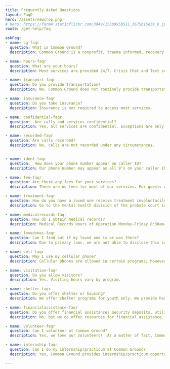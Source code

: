 ```yaml
---
title: Frequently Asked Questions
layout: FaqQ
hero: /assets/newcrop.png
# hero: https://farm4.staticflickr.com/3949/15589950511_3675b15e59_k.jpg
route: /get-help/faq

askFaq:
- name: cg-faqr
  question: What is Common Ground?
  description: Common Ground is a nonprofit, trauma informed, recovery oriented agency dedicated to helping youths, adults and families in crisis. The agency’s 24-hour crisis and resource helpline, youth and family services, assessment and crisis intervention and other programs throughout Oakland and Genesee Counties are a lifeline for runaway and homeless youths, families in crisis, victims of crime, people with mental illness and others in critical situations.

- name: hours-faqr
  question: What are your hours?
  description: Most services are provided 24/7. Crisis Chat and Text services are offered Monday-Friday 4:00pm-10:00pm

- name: transport-faqr
  question: Do you provide transportation?
  description: No, Common Ground does not routinely provide transportation.

- name: insurance-faqr
  question: Do you take insurance?
  description: Insurance is not required to access most services. 

- name: confidential-faqr
  question:  Are calls and services confidential?
  description: Yes, all services are confidential. Exceptions are only made in cases of imminent danger or risk of harm.

- name: recorded-faqr
  question: Are calls recorded?
  description: No, calls are not recorded under any circumstances.  


- name: ident-faqr
  question:  How does your phone number appear on caller ID?  
  description: Our phone number may appear as all 9’s on your caller ID to ensure confidentiality and safety. 

- name: fee-faqr
  question: Are there any fees for your services?
  description: There are no fees for most of our services. For guests with private insurance, there may be a co-pay or deductible.  

- name: treatment-faqr
  question: How do you have a loved one receive treatment involuntarily?  
  description: Go to the mental health division of the probate court in the county of residence and request a “court-ordered petition.” The court will explain how to proceed after the petition is acquired.

- name: medicalrecords-faqr
  question: How do I obtain medical records?
  description: Medical Records Hours of Operation Monday-Friday 8:30am–4:30pm. Request for records can be made by calling 248-451-3783 and leaving a message. We check for messages twice daily, at 10:00am and at 2:00pm. All calls are returned within 24 hours.

- name: lovedones-faqr
  question: Can I find out if my loved one is or was there?
  description: Due to privacy laws, we are not able to disclose this information except in special circumstances.

- name: cell-faqr
  question: May I use my cellular phone?
  description: Cellular phones are allowed in certain programs; however, restrictions may apply. Please consult your program orientation materials for more information.

- name: visitation-faqr
  question: Do you allow visitors? 
  description: Yes. Visiting hours vary by program.

- name: shelter-faqr
  question: Do you offer shelter or housing?
  description: We offer shelter programs for youth only. We provide housing and shelter resources.

- name: financialassistance-faqr
  question: Do you offer financial assistance? Security deposits, utility bills, car repairs? 
  description: No, but we do offer resources for financial assistance.

- name: volunteer-faqr
  question: Can I volunteer at Common Ground?
  description: Yes, we love our volunteers!  As a matter of fact, Common Ground began as a volunteer agency 45 years ago.  We continue to provide volunteer opportunities in many of our programs, (e.g. Resource & Crisis Helpline, Runaway & Homeless Youth programs, Resource & Crisis Center Lobby, etc.)  We have found that volunteers provide positive energy and a welcoming environment to the people in the community that come to us in crisis, seeking a safe place.  

- name: internship-faqr
  question: Can I do my internship/practicum at Common Ground?
  description: Yes, Common Ground provides internship/practicum opportunities in many disciplines.  Common Ground is a field placement agency with University of Michigan; Wayne State University; Michigan State University, Oakland University, Michigan School of Professional Psychology, to name a few.  We provide internship opportunities for MSW (both Macro & Clinical); BSW; MS Clinical Psychology; BS-Psychology, MPA;  Human Resources; Mental Health Tech, Para Legal, and many others. Common Ground provides memorable learning experiences and offers excellent training in Crisis Intervention; CPR & First Aid; Applied Suicide Intervention Skills Training (ASIST);  Non-Abusive Psychological and Physical Intervention (NAPPI), etc.

---
```

